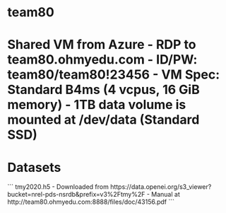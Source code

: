 # team80


<h1>
Shared VM from Azure
  - RDP to team80.ohmyedu.com
  - ID/PW: team80/team80!23456
  - VM Spec: Standard B4ms (4 vcpus, 16 GiB memory)
  - 1TB data volume is mounted at /dev/data (Standard SSD)

<h1>
Datasets
</h1>
```
tmy2020.h5
- Downloaded from https://data.openei.org/s3_viewer?bucket=nrel-pds-nsrdb&prefix=v3%2Ftmy%2F
- Manual at http://team80.ohmyedu.com:8888/files/doc/43156.pdf
```
